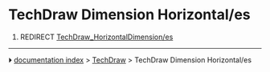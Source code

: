 # TechDraw Dimension Horizontal/es
1.  REDIRECT [TechDraw_HorizontalDimension/es](TechDraw_HorizontalDimension/es.md)



---
⏵ [documentation index](../README.md) > [TechDraw](TechDraw_Workbench.md) > TechDraw Dimension Horizontal/es
